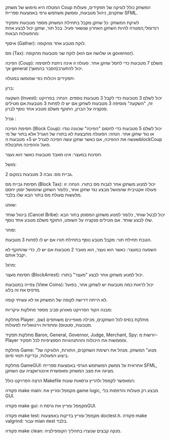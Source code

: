 
המטלה היא מימוש של משחק Coup המשחק כולל לוגיקה של תפקידים, פעולות שחקנים, ניהול מטבעות, וממשק משתמש גרפי באמצעות ספריית SFML.

לוגיקת המשחק: כל שחקן מקבל בתחילת המשחק מספר מטבעות ותפקיד רנדומלי,המטרה להיות השחקן האחרון שנשאר פעיל.
בכל תור, שחקן יכול לבצע אחת מהפעולות הבאות:

איסוף (Gather): לוקח מטבע אחד מהקופה.

מס (Tax): לוקח שני מטבעות מהקופה (או שלושה אם הוא governor).

הפיכה (Coup): משלם 7 מטבעות כדי לחסל שחקן אחר. פעולה זו אינה ניתנת לחסימה אך general יכול להתערב(הסבר בהמשך).

תפקידים ויכולות כפי שמומשו במטלה:

ברון:

השקעה (Invest): יכול לשלם 3 מטבעות כדי לקבל 3 מטבעות נוספים. הנחה: בפרויקט זה, "השקעה" מוסיפה 3 מטבעות לשחקן אם יש לו לפחות 3 מטבעות.אם מטילים סנקציה על הברון, התוקף משלם מטבע אחד נוסף לברון.

גנרל :

חסימת הפיכה (Block Coup): יכול לשלם 5 מטבעות כדי לחסום "הפיכה" שכוונה נגדו או נגד שחקן אחר. הנחה: הפעולה מתבצעת לא בתורו של הגנרל אלא בתור של מי שעשה את ההפיכה, אם כאשר שחקן עשה הפיכה לגנרל יש 5+ מטבעות הblockCoup פועל וההפיכה מתבטלת.

חסינות במעצר: אינו מאבד מטבעות כאשר הוא נעצר.

מושל:

גביית מס: גובה 3 מטבעות במקום 2.

חסימת גביית מס (Block Tax): יכול למנוע משחקן אחר לגבות מס בתורו. הנחה: זו פעולה אקטיבית שהמושל מבצע נגד שחקן אחר, כלומר השחקן שהמושל יסמן יחסם מלעשות םעולת מס בתור הבא שלו בלבד.

שופט:

ביטול שוחד (Cancel Bribe): יכול לבטל שוחד, כלומר למנוע משחקן המסומן בתור הבא שלו לבצע שוחד. אם מטילים סנקציה על השופט, התוקף משלם מטבע אחד נוסף.

סוחר:

הטבת תחילת תור: מקבל מטבע נוסף בתחילת תורו אם יש לו לפחות 3 מטבעות.

השפעה במעצר: כאשר הוא נעצר, הוא מאבד 2 מטבעות אם יש לו, כדי שהתוקף לא יקבל אותם.

מרגל:

חסימת מעצר (BlockArrest): יכול למנוע משחקן אחר לבצע "מעצר" בתורו.

צפייה במטבעות (View Coins): יכול לראות כמה מטבעות יש לשחקן אחר, בפועל מדפיס את זה בלוג.

לא הייתה דרישה לקופה של המשחק אז לא עשיתי קופה.

מבנה הקוד
הפרויקט מאורגן סביב מספר מחלקות עיקריות:

מחלקת Player: מחלקת בסיס לכל השחקנים, מכילה מאפיינים משותפים (שם, מטבעות, סטטוס) ומתודות וירטואליות לפעולות.

מחלקות תפקיד Baron, General, Governor, Judge, Merchant, Spy: יורשות מ-Player ומממשות את היכולות וההתנהגויות הספציפיות לכל תפקיד.

מחלקת Game: "מנוע" המשחק. מנהל את רשימת השחקנים, התורות, הלוגיקה של ביצוע הפעולות, ובדיקת תנאי סיום.

מחלקת GameGUI: אחראית על ממשק המשתמש הגרפי באמצעות ספריית SFML, מציגה את מצב המשחק ומאפשרת אינטראקציה עם השחקן.

הרצה
הפרויקט כולל Makefile המאפשר לקמפל ולהריץ גרסאות שונות:

פקודה make main: מקמפל ומריץ את game logic, מבצע רק פעולות והדפסות בלי GUI.

פקודה make gui: מקמפל ומריץ את גרסת הGUI.

פקודה make test: מקמפל ומריץ בדיקות באמצעות doctest.h.
פקודה make valgrind: עבור mian וtest בלבד.

פקודה make clean: מנקה קבצים שנוצרו בתהליך הקומפילציה.

